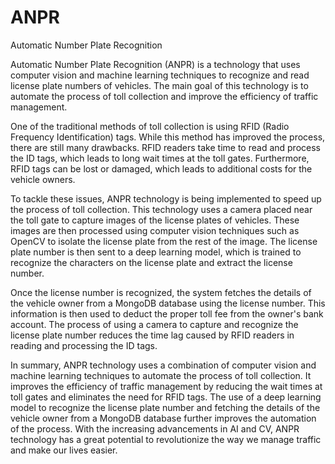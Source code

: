# ANPR
Automatic Number Plate Recognition 

Automatic Number Plate Recognition (ANPR) is a technology that uses computer vision and machine learning techniques to recognize and read license plate numbers of vehicles. The main goal of this technology is to automate the process of toll collection and improve the efficiency of traffic management.

One of the traditional methods of toll collection is using RFID (Radio Frequency Identification) tags. While this method has improved the process, there are still many drawbacks. RFID readers take time to read and process the ID tags, which leads to long wait times at the toll gates. Furthermore, RFID tags can be lost or damaged, which leads to additional costs for the vehicle owners.

To tackle these issues, ANPR technology is being implemented to speed up the process of toll collection. This technology uses a camera placed near the toll gate to capture images of the license plates of vehicles. These images are then processed using computer vision techniques such as OpenCV to isolate the license plate from the rest of the image. The license plate number is then sent to a deep learning model, which is trained to recognize the characters on the license plate and extract the license number.

Once the license number is recognized, the system fetches the details of the vehicle owner from a MongoDB database using the license number. This information is then used to deduct the proper toll fee from the owner's bank account. The process of using a camera to capture and recognize the license plate number reduces the time lag caused by RFID readers in reading and processing the ID tags.

In summary, ANPR technology uses a combination of computer vision and machine learning techniques to automate the process of toll collection. It improves the efficiency of traffic management by reducing the wait times at toll gates and eliminates the need for RFID tags. The use of a deep learning model to recognize the license plate number and fetching the details of the vehicle owner from a MongoDB database further improves the automation of the process. With the increasing advancements in AI and CV, ANPR technology has a great potential to revolutionize the way we manage traffic and make our lives easier.

